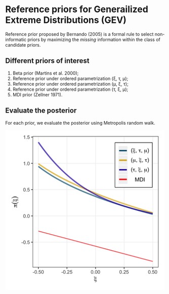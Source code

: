 # Reference priors for Generailized Extreme Distributions (GEV)

Reference prior proposed by Bernando (2005) is a formal rule to select non-informatic priors by maximizing the _missing_ information within the class of candidate priors.

## Different priors of interest
1. Beta prior (Martins et al. 2000);
2. Reference prior under ordered parametrization (ξ, τ, μ);
3. Reference prior under ordered parametrization (μ, ξ, τ);
4. Reference prior under ordered parametrization (τ, ξ, μ);
5. MDI prior (Zellner 1971).

## Evaluate the posterior
For each prior, we evaluate the posterior using Metropolis random walk. 

![plot1](www/priors.png)
